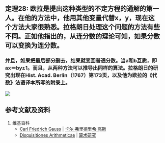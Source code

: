 ## 定理28: 欧拉是提出这种类型的不定方程的通解的第一人。在他的方法中，他用其他变量代替x，y，现在这个方法大家很熟悉。拉格朗日处理这个问题的方法有些不同。正如他指出的，从连分数的理论可知，如果分数可以变换为连分数。

### 并且，如果把最后部分删去，结果就变回普通分数。当a和b互质，即ax＝by±1。而且，从两种方法可以推导出同样的算法。拉格朗日的研究出现在Hist. Acad. Berlin（1767）第173页，以及他为欧拉的《代数》法语译本所写的附录上。

![](/images/数论/高斯的算术研究中典型的推演实验/章2/定理28/28-1.jpg)

## 参考文献及资料

1. 维基百科
	- [Carl Friedrich Gauss](https://en.wikipedia.org/wiki/Carl_Friedrich_Gauss) | [卡尔·弗里德里希·高斯](https://zh.wikipedia.org/wiki/%E5%8D%A1%E7%88%BE%C2%B7%E5%BC%97%E9%87%8C%E5%BE%B7%E9%87%8C%E5%B8%8C%C2%B7%E9%AB%98%E6%96%AF) 
	- [Disquisitiones Arithmeticae](https://en.wikipedia.org/wiki/Disquisitiones_Arithmeticae) | [算术研究](https://zh.wikipedia.org/wiki/算术研究) 



